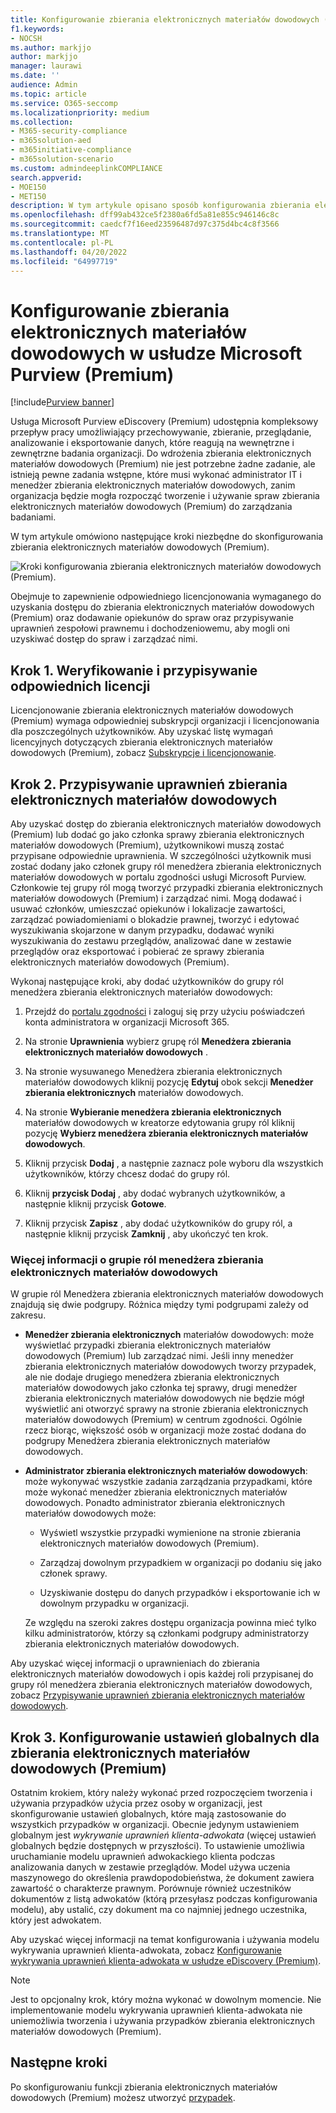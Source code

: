 ```yaml
---
title: Konfigurowanie zbierania elektronicznych materiałów dowodowych (Premium) w usłudze Microsoft Purview
f1.keywords:
- NOCSH
ms.author: markjjo
author: markjjo
manager: laurawi
ms.date: ''
audience: Admin
ms.topic: article
ms.service: O365-seccomp
ms.localizationpriority: medium
ms.collection:
- M365-security-compliance
- m365solution-aed
- m365initiative-compliance
- m365solution-scenario
ms.custom: admindeeplinkCOMPLIANCE
search.appverid:
- MOE150
- MET150
description: W tym artykule opisano sposób konfigurowania zbierania elektronicznych materiałów dowodowych (Premium), aby można było rozpocząć tworzenie spraw i zarządzanie nimi. Opisano w nim również wymagane subskrypcje i licencjonowanie firmy Microsoft. Po wykonaniu kilku szybkich kroków narzędzie eDiscovery (Premium) jest gotowe do użycia.
ms.openlocfilehash: dff99ab432ce5f2380a6fd5a81e855c946146c8c
ms.sourcegitcommit: caedcf7f16eed23596487d97c375d4bc4c8f3566
ms.translationtype: MT
ms.contentlocale: pl-PL
ms.lasthandoff: 04/20/2022
ms.locfileid: "64997719"
---
```

# <a name="set-up-microsoft-purview-ediscovery-premium"></a>Konfigurowanie zbierania elektronicznych materiałów dowodowych w usłudze Microsoft Purview (Premium)

[!include[Purview banner](../includes/purview-rebrand-banner.md)]

Usługa Microsoft Purview eDiscovery (Premium) udostępnia kompleksowy przepływ pracy umożliwiający przechowywanie, zbieranie, przeglądanie, analizowanie i eksportowanie danych, które reagują na wewnętrzne i zewnętrzne badania organizacji. Do wdrożenia zbierania elektronicznych materiałów dowodowych (Premium) nie jest potrzebne żadne zadanie, ale istnieją pewne zadania wstępne, które musi wykonać administrator IT i menedżer zbierania elektronicznych materiałów dowodowych, zanim organizacja będzie mogła rozpocząć tworzenie i używanie spraw zbierania elektronicznych materiałów dowodowych (Premium) do zarządzania badaniami.

W tym artykule omówiono następujące kroki niezbędne do skonfigurowania zbierania elektronicznych materiałów dowodowych (Premium).

![Kroki konfigurowania zbierania elektronicznych materiałów dowodowych (Premium).](../media/set-up-advanced-ediscovery.png)

Obejmuje to zapewnienie odpowiedniego licencjonowania wymaganego do uzyskania dostępu do zbierania elektronicznych materiałów dowodowych (Premium) oraz dodawanie opiekunów do spraw oraz przypisywanie uprawnień zespołowi prawnemu i dochodzeniowemu, aby mogli oni uzyskiwać dostęp do spraw i zarządzać nimi.

## <a name="step-1-verify-and-assign-appropriate-licenses"></a>Krok 1. Weryfikowanie i przypisywanie odpowiednich licencji

Licencjonowanie zbierania elektronicznych materiałów dowodowych (Premium) wymaga odpowiedniej subskrypcji organizacji i licencjonowania dla poszczególnych użytkowników. Aby uzyskać listę wymagań licencyjnych dotyczących zbierania elektronicznych materiałów dowodowych (Premium), zobacz [Subskrypcje i licencjonowanie](overview-ediscovery-20.md#subscriptions-and-licensing).

## <a name="step-2-assign-ediscovery-permissions"></a>Krok 2. Przypisywanie uprawnień zbierania elektronicznych materiałów dowodowych

Aby uzyskać dostęp do zbierania elektronicznych materiałów dowodowych (Premium) lub dodać go jako członka sprawy zbierania elektronicznych materiałów dowodowych (Premium), użytkownikowi muszą zostać przypisane odpowiednie uprawnienia. W szczególności użytkownik musi zostać dodany jako członek grupy ról menedżera zbierania elektronicznych materiałów dowodowych w portalu zgodności usługi Microsoft Purview. Członkowie tej grupy ról mogą tworzyć przypadki zbierania elektronicznych materiałów dowodowych (Premium) i zarządzać nimi. Mogą dodawać i usuwać członków, umieszczać opiekunów i lokalizacje zawartości, zarządzać powiadomieniami o blokadzie prawnej, tworzyć i edytować wyszukiwania skojarzone w danym przypadku, dodawać wyniki wyszukiwania do zestawu przeglądów, analizować dane w zestawie przeglądów oraz eksportować i pobierać ze sprawy zbierania elektronicznych materiałów dowodowych (Premium).

Wykonaj następujące kroki, aby dodać użytkowników do grupy ról menedżera zbierania elektronicznych materiałów dowodowych:

1. Przejdź do <a href="https://go.microsoft.com/fwlink/p/?linkid=2173597" target="_blank">portalu zgodności</a> i zaloguj się przy użyciu poświadczeń konta administratora w organizacji Microsoft 365.

2. Na stronie **Uprawnienia** wybierz grupę ról **Menedżera zbierania elektronicznych materiałów dowodowych** .

3. Na stronie wysuwanego Menedżera zbierania elektronicznych materiałów dowodowych kliknij pozycję **Edytuj** obok sekcji **Menedżer zbierania elektronicznych** materiałów dowodowych.

4. Na stronie **Wybieranie menedżera zbierania elektronicznych** materiałów dowodowych w kreatorze edytowania grupy ról kliknij pozycję **Wybierz menedżera zbierania elektronicznych materiałów dowodowych**.

5. Kliknij przycisk **Dodaj** , a następnie zaznacz pole wyboru dla wszystkich użytkowników, którzy chcesz dodać do grupy ról.

6. Kliknij **przycisk Dodaj** , aby dodać wybranych użytkowników, a następnie kliknij przycisk **Gotowe**.

7. Kliknij przycisk **Zapisz** , aby dodać użytkowników do grupy ról, a następnie kliknij przycisk **Zamknij** , aby ukończyć ten krok.

### <a name="more-information-about-the-ediscovery-manager-role-group"></a>Więcej informacji o grupie ról menedżera zbierania elektronicznych materiałów dowodowych

W grupie ról Menedżera zbierania elektronicznych materiałów dowodowych znajdują się dwie podgrupy. Różnica między tymi podgrupami zależy od zakresu.

- **Menedżer zbierania elektronicznych** materiałów dowodowych: może wyświetlać przypadki zbierania elektronicznych materiałów dowodowych (Premium) lub zarządzać nimi. Jeśli inny menedżer zbierania elektronicznych materiałów dowodowych tworzy przypadek, ale nie dodaje drugiego menedżera zbierania elektronicznych materiałów dowodowych jako członka tej sprawy, drugi menedżer zbierania elektronicznych materiałów dowodowych nie będzie mógł wyświetlić ani otworzyć sprawy na stronie zbierania elektronicznych materiałów dowodowych (Premium) w centrum zgodności. Ogólnie rzecz biorąc, większość osób w organizacji może zostać dodana do podgrupy Menedżera zbierania elektronicznych materiałów dowodowych.

- **Administrator zbierania elektronicznych materiałów dowodowych**: może wykonywać wszystkie zadania zarządzania przypadkami, które może wykonać menedżer zbierania elektronicznych materiałów dowodowych. Ponadto administrator zbierania elektronicznych materiałów dowodowych może:

  - Wyświetl wszystkie przypadki wymienione na stronie zbierania elektronicznych materiałów dowodowych (Premium).
  
  - Zarządzaj dowolnym przypadkiem w organizacji po dodaniu się jako członek sprawy.

  - Uzyskiwanie dostępu do danych przypadków i eksportowanie ich w dowolnym przypadku w organizacji.

  Ze względu na szeroki zakres dostępu organizacja powinna mieć tylko kilku administratorów, którzy są członkami podgrupy administratorzy zbierania elektronicznych materiałów dowodowych.

Aby uzyskać więcej informacji o uprawnieniach do zbierania elektronicznych materiałów dowodowych i opis każdej roli przypisanej do grupy ról menedżera zbierania elektronicznych materiałów dowodowych, zobacz [Przypisywanie uprawnień zbierania elektronicznych materiałów dowodowych](assign-ediscovery-permissions.md).

## <a name="step-3-configure-global-settings-for-ediscovery-premium"></a>Krok 3. Konfigurowanie ustawień globalnych dla zbierania elektronicznych materiałów dowodowych (Premium)

Ostatnim krokiem, który należy wykonać przed rozpoczęciem tworzenia i używania przypadków użycia przez osoby w organizacji, jest skonfigurowanie ustawień globalnych, które mają zastosowanie do wszystkich przypadków w organizacji. Obecnie jedynym ustawieniem globalnym jest *wykrywanie uprawnień klienta-adwokata* (więcej ustawień globalnych będzie dostępnych w przyszłości). To ustawienie umożliwia uruchamianie modelu uprawnień adwokackiego klienta podczas analizowania danych w zestawie przeglądów. Model używa uczenia maszynowego do określenia prawdopodobieństwa, że dokument zawiera zawartość o charakterze prawnym. Porównuje również uczestników dokumentów z listą adwokatów (którą przesyłasz podczas konfigurowania modelu), aby ustalić, czy dokument ma co najmniej jednego uczestnika, który jest adwokatem.

Aby uzyskać więcej informacji na temat konfigurowania i używania modelu wykrywania uprawnień klienta-adwokata, zobacz [Konfigurowanie wykrywania uprawnień klienta-adwokata w usłudze eDiscovery (Premium)](attorney-privilege-detection.md).

> [!NOTE]
> Jest to opcjonalny krok, który można wykonać w dowolnym momencie. Nie implementowanie modelu wykrywania uprawnień klienta-adwokata nie uniemożliwia tworzenia i używania przypadków zbierania elektronicznych materiałów dowodowych (Premium).

## <a name="next-steps"></a>Następne kroki

Po skonfigurowaniu funkcji zbierania elektronicznych materiałów dowodowych (Premium) możesz utworzyć [przypadek](create-and-manage-advanced-ediscoveryv2-case.md).